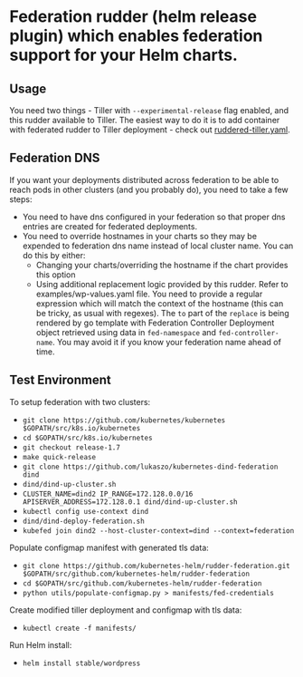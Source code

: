 # Federation rudder (helm release plugin) which enables federation support for your Helm charts.

## Usage
You need two things - Tiller with `--experimental-release` flag enabled, and this rudder available to Tiller. The easiest way to do it is to add container with federated rudder to Tiller deployment - check out [ruddered-tiller.yaml](manifests/ruddered-tiller.yaml).

## Federation DNS
If you want your deployments distributed across federation to be able to reach pods in other clusters (and you probably do), you need to take a few steps:
- You need to have dns configured in your federation so that proper dns entries are created for federated deployments.
- You need to override hostnames in your charts so they may be expended to federation dns name instead of local cluster name. You can do this by either:
  - Changing your charts/overriding the hostname if the chart provides this option
  - Using additional replacement logic provided by this rudder. Refer to examples/wp-values.yaml file. You need to provide a regular expression which will match the context of the hostname (this can be tricky, as usual with regexes). The `to` part of the `replace` is being rendered by go template with Federation Controller Deployment object retrieved using data in `fed-namespace` and `fed-controller-name`. You may avoid it if you know your federation name ahead of time.

## Test Environment
To setup federation with two clusters:
- `git clone https://github.com/kubernetes/kubernetes $GOPATH/src/k8s.io/kubernetes`
- `cd $GOPATH/src/k8s.io/kubernetes`
- `git checkout release-1.7`
- `make quick-release`
- `git clone https://github.com/lukaszo/kubernetes-dind-federation dind`
- `dind/dind-up-cluster.sh`
- `CLUSTER_NAME=dind2 IP_RANGE=172.128.0.0/16 APISERVER_ADDRESS=172.128.0.1 dind/dind-up-cluster.sh`
- `kubectl config use-context dind`
- `dind/dind-deploy-federation.sh`
- `kubefed join dind2 --host-cluster-context=dind --context=federation`

Populate configmap manifest with generated tls data:
- `git clone https://github.com/kubernetes-helm/rudder-federation.git $GOPATH/src/github.com/kubernetes-helm/rudder-federation`
- `cd $GOPATH/src/github.com/kubernetes-helm/rudder-federation`
- `python utils/populate-configmap.py > manifests/fed-credentials`

Create modified tiller deployment and configmap with tls data:
- `kubectl create -f manifests/`

Run Helm install:
- `helm install stable/wordpress`
